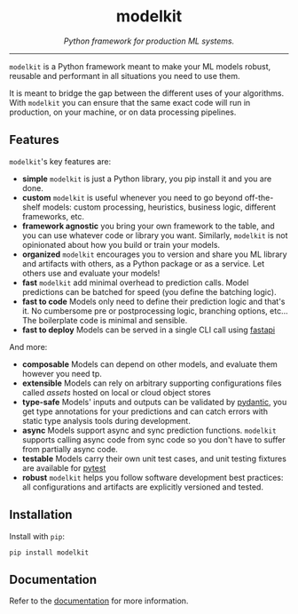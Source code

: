 <h1 align="center"> modelkit </h1>
<p align="center">
  <em>Python framework for production ML systems.</em>
</p>
    
---

`modelkit` is a Python framework meant to make your ML models robust, reusable and performant in all situations you need to use them.

It is meant to bridge the gap between the different uses of your algorithms. With `modelkit` you can ensure that the same exact code will run in production, on your machine, or on data processing pipelines.

## Features

`modelkit`'s key features are:

- **simple** `modelkit` is just a Python library, you pip install it and you are done.
- **custom** `modelkit` is useful whenever you need to go beyond off-the-shelf models: custom processing, heuristics, business logic, different frameworks, etc.
- **framework agnostic** you bring your own framework to the table, and you can use whatever code or library you want. Similarly, `modelkit` is not opinionated about how you build or train your models.
- **organized** `modelkit` encourages you to version and share you ML library and artifacts with others, as a Python package or as a service. Let others use and evaluate your models!
- **fast** `modelkit` add minimal overhead to prediction calls. Model predictions can be batched for speed (you define the batching logic).
- **fast to code** Models only need to define their prediction logic and that's it. No cumbersome pre or postprocessing logic, branching options, etc... The boilerplate code is minimal and sensible.
- **fast to deploy** Models can be served in a single CLI call using [fastapi](https://fastapi.tiangolo.com/)

And more:

- **composable** Models can depend on other models, and evaluate them however you need tp.
- **extensible** Models can rely on arbitrary supporting configurations files called _assets_ hosted on local or cloud object stores
- **type-safe** Models' inputs and outputs can be validated by [pydantic](https://pydantic-docs.helpmanual.io/), you get type annotations for your predictions and can catch errors with static type analysis tools during development.
- **async** Models support async and sync prediction functions. `modelkit` supports calling async code from sync code so you don't have to suffer from partially async code.
- **testable** Models carry their own unit test cases, and unit testing fixtures are available for [pytest](https://docs.pytest.org/en/6.2.x/)
- **robust** `modelkit` helps you follow software development best practices: all configurations and artifacts are explicitly versioned and tested.

## Installation

Install with `pip`:

```
pip install modelkit
```

## Documentation

Refer to the [documentation](https://clustree.github.io/modelkit/) for more information.
